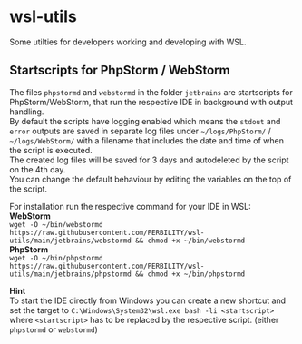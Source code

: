 # wsl-utils
Some utilties for developers working and developing with WSL.

## Startscripts for PhpStorm / WebStorm
The files `phpstormd` and `webstormd` in the folder `jetbrains` are startscripts for PhpStorm/WebStorm, that run the respective IDE 
in background with output handling.<br>
By default the scripts have logging enabled which means the `stdout` and `error` outputs are saved in separate log files
under `~/logs/PhpStorm/` / `~/logs/WebStorm/` with a filename that includes the date and time of when the script is executed.<br>
The created log files will be saved for 3 days and autodeleted by the script on the 4th day.<br>
You can change the default behaviour by editing the variables on the top of the script.

For installation run the respective command for your IDE in WSL:<br>
**WebStorm**<br>
`wget -O ~/bin/webstormd https://raw.githubusercontent.com/PERBILITY/wsl-utils/main/jetbrains/webstormd && chmod +x ~/bin/webstormd`<br>
**PhpStorm**<br>
`wget -O ~/bin/phpstormd https://raw.githubusercontent.com/PERBILITY/wsl-utils/main/jetbrains/phpstormd && chmod +x ~/bin/phpstormd`

**Hint**<br>
To start the IDE directly from Windows you can create a new shortcut and set the target 
to `C:\Windows\System32\wsl.exe bash -li <startscript>` where `<startscript>` has to be replaced by the respective script. 
(either `phpstormd` or `webstormd`)


